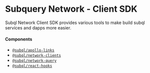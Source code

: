 # Subquery Network - Client SDK

Subql Network Client SDK provides various tools to make build subql services and dapps more easier.

#### Components

* [`@subql/apollo-links`](packages/apollo-links)
* [`@subql/network-clients`](packages/network-clients)
* [`@subql/network-query`](packages/network-query)
* [`@subql/react-hooks`](packages/react-hooks)